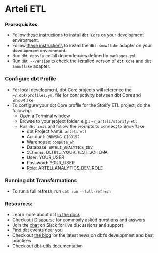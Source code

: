 # Arteli ETL 

### Prerequisites 

- Follow [these instructions](https://docs.getdbt.com/docs/get-started/installation) to install `dbt Core` on your development environment. 
- Follow [these instructions](https://docs.getdbt.com/reference/warehouse-setups/snowflake-setup) to install the `dbt-snowflake` adapter on your development environment. 
- Run `dbt deps` to install dependencies defined in `packages.yml`
- Run `dbt --version` to check the installed version of `dbt Core` and `dbt Snowflake` adapter.

### Configure dbt Profile

- For local development, dbt Core projects will reference the `~/.dbt/profiles.yml` file for connectivity between dbt Core and Snowflake
- To configure your dbt Core profile for the Storify ETL project, do the following:
  - Open a Terminal window
  - Browse to your project folder; e.g.: `~/_arteli/storify-etl`
  - Run `dbt init` and follow the prompts to connect to Snowflake:
    - dbt Project Name: `arteli-etl`
    - Account: `QNDVSNG-CI89152`
    - Warehouse: `compute_wh`
    - Database: `ARTELI_ANALYTICS_DEV`
    - Schema: DEFINE_YOUR_TEST_SCHEMA
    - User: YOUR_USER 
    - Password: YOUR_USER
    - Role: ARTELI_ANALYTICS_DEV_ROLE

### Running dbt Transformations

- To run a full refresh, run `dbt run --full-refresh`

### Resources:

- Learn more about dbt [in the docs](https://docs.getdbt.com/docs/introduction)
- Check out [Discourse](https://discourse.getdbt.com/) for commonly asked questions and answers
- Join the [chat](https://community.getdbt.com/) on Slack for live discussions and support
- Find [dbt events](https://events.getdbt.com) near you
- Check out [the blog](https://blog.getdbt.com/) for the latest news on dbt's development and best practices
- Check out [dbt-utils](https://github.com/dbt-labs/dbt-utils) documentation
